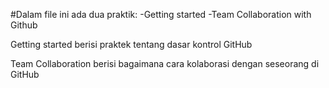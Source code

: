 #Dalam file ini ada dua praktik:
-Getting started
-Team Collaboration with Github

Getting started berisi praktek tentang dasar kontrol GitHub

Team Collaboration berisi bagaimana cara kolaborasi dengan seseorang di GitHub


